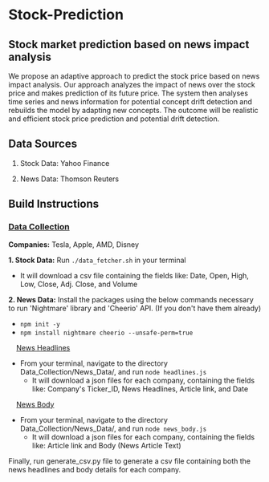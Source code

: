 # Stock-Prediction

## Stock market prediction based on news impact analysis

We propose an adaptive approach to predict the stock price based on news impact analysis. Our approach analyzes the impact of news over the stock price and makes prediction of its future price. The system then analyses time series and news information for potential concept drift detection and rebuilds the model by adapting new concepts. The outcome will be realistic and efficient stock price prediction and potential drift detection. 

## Data Sources

1. Stock Data: Yahoo Finance

2. News Data: Thomson Reuters

## Build Instructions

### <ins> Data Collection </ins>

  **Companies:**  Tesla, Apple, AMD, Disney 

**1. Stock Data:** Run  `./data_fetcher.sh` in your terminal
* It will download a csv file containing the fields like: Date, Open, High, Low, Close, Adj. Close, and Volume 

**2. News Data:** Install the packages using the below commands necessary to run 'Nightmare' library and 'Cheerio' API. (If you don't have them already)<br>
- `npm init -y` <br>
- `npm install nightmare cheerio --unsafe-perm=true`
  
&nbsp;&nbsp;&nbsp; <ins>News Headlines</ins>

- From your terminal, navigate to the directory Data_Collection/News_Data/, and run `node headlines.js`
  - It will download a json files for each company, containing the fields like: Company's Ticker_ID, News Headlines, Article link, and Date

&nbsp;&nbsp;&nbsp; <ins>News Body</ins>

- From your terminal, navigate to the directory Data_Collection/News_Data/, and run `node news_body.js`
  - It will download a json files for each company, containing the fields like: Article link and Body (News Article Text)

 Finally, run generate_csv.py file to generate a csv file containing both the news headlines and body details for each company.